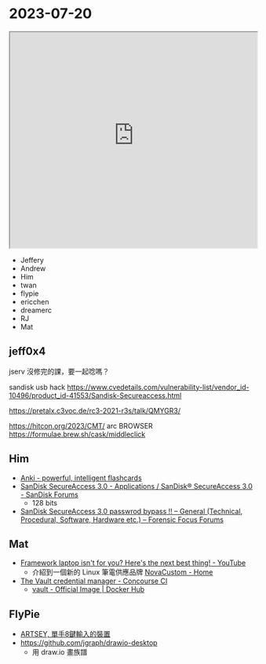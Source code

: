 # 2023-07-20

<iframe src="https://photos.hackingthursday.org/2023-07-20" width="100%" height="440px"></iframe>

- Jeffery
- Andrew
- Him
- twan
- flypie
- ericchen
- dreamerc
- RJ
- Mat


## jeff0x4

jserv 沒修完的課，要一起唸嗎？

sandisk usb hack 
https://www.cvedetails.com/vulnerability-list/vendor_id-10496/product_id-41553/Sandisk-Secureaccess.html

https://pretalx.c3voc.de/rc3-2021-r3s/talk/QMYGR3/

https://hitcon.org/2023/CMT/
arc BROWSER 
https://formulae.brew.sh/cask/middleclick

## Him

- [Anki - powerful, intelligent flashcards](https://apps.ankiweb.net/)
- [SanDisk SecureAccess 3.0 - Applications / SanDisk® SecureAccess 3.0 - SanDisk Forums](https://forums.sandisk.com/t/sandisk-secureaccess-3-0/73176)
    -  128 bits
- [SanDisk SecureAccess 3.0 passwrod bypass !! – General (Technical, Procedural, Software, Hardware etc.) – Forensic Focus Forums](https://www.forensicfocus.com/forums/general/sandisk-secureaccess-3-0-passwrod-bypass/)


## Mat

- [Framework laptop isn't for you? Here's the next best thing! - YouTube](https://www.youtube.com/watch?v=TUQJ_GTLrXs)
    - 介紹到一個新的 Linux 筆電供應品牌 [NovaCustom - Home](https://configurelaptop.eu/)
- [The Vault credential manager - Concourse CI](https://concourse-ci.org/vault-credential-manager.html)
    - [vault - Official Image | Docker Hub](https://hub.docker.com/_/vault/)

## FlyPie

- [ARTSEY, 單手8鍵輸入的裝置](https://blog.adafruit.com/2021/08/06/artsey-is-a-one-handed-8-key-keyboard-system-keyboards/)
- https://github.com/jgraph/drawio-desktop
    - 用 draw.io 畫族譜

